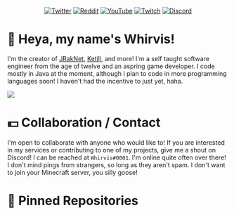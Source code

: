 <p align="center">
  <a href="https://twitter.com/whirvis/"><img src="https://img.shields.io/twitter/follow/whirvis?style=flat&logo=twitter&color=%2300acee&label=%40whirvis" alt="Twitter"></a>
  <a href="https://reddit.com/u/whirvis/"><img src="https://img.shields.io/reddit/user-karma/combined/whirvis?style=flat&logo=reddit&color=%23FF5700&label=u%2Fwhirvis" alt="Reddit"></a>
  <a href="https://youtube.com/c/whirvis/"><img src="https://img.shields.io/youtube/channel/subscribers/UC9wxFSON2eQRSxE2OUznP8w?style=flat&logo=youtube&logoColor=red&label=Whirvis" alt="YouTube"></a>
  <a href="https://www.twitch.tv/whirvis/"><img src="https://img.shields.io/twitch/status/whirvis?style=flat&logo=twitch&color=%23815fc0&label=Whirvis" alt="Twitch"></a>
  <a href="https://discord.gg/ShVPZBY6kY"><img src="https://img.shields.io/discord/681551864902320156?logo=Discord&color=%235865F2&label=Whirvex Software" alt="Discord"></a>
</p>

# 📣 Heya, my name's Whirvis!

I'm the creator of [JRakNet](https://github.com/whirvis/jraknet), [Ketill](https://github.com/whirvis/ketill), and more!
I'm a self taught software engineer from the age of twelve and an aspring game developer. I code mostly in Java at the
moment, although I plan to code in more programming languages soon! I haven't had the incentive to just yet, haha.

<a href="https://github.com/whirvis">
  <img src="https://github-readme-stats.vercel.app/api/?username=whirvis&theme=github_dark&show_icons=true" />
</a>

# 💵 Collaboration / Contact

I'm open to collaborate with anyone who would like to! If you are interested in my services or contributing to one of my projects,
give me a shout on Discord! I can be reached at `Whirvis#0001`. I'm online quite often over there! I don't mind pings from strangers,
so long as they aren't spam. I don't want to join your Minecraft server, you silly goose!

# 📌 Pinned Repositories

<!-- This isn't necessary at the moment, so just leave these commented out for now.
<a href="https://github.com/whirvis/jraknet">
  <img src="https://github-readme-stats.vercel.app/api/pin/?username=whirvis&repo=jraknet&theme=github_dark&show_icons=true" />
</a>
<a href="https://github.com/whirvis/ketill">
  <img src="https://github-readme-stats.vercel.app/api/pin/?username=whirvis&repo=ketill&theme=github_dark&show_icons=true" />
</a>
<br>
<a href="https://github.com/whirvis/ardenus-engine">
  <img src="https://github-readme-stats.vercel.app/api/pin/?username=whirvis&repo=ardenus-engine&theme=github_dark&show_icons=true" />
</a>
<a href="https://github.com/whirvis/ennel">
  <img src="https://github-readme-stats.vercel.app/api/pin/?username=whirvis&repo=ennel&theme=github_dark&show_icons=true" />
</a>
-->
